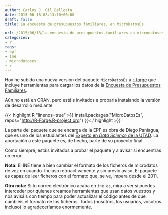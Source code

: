 ```yaml
---
author: Carlos J. Gil Bellosta
date: 2015-06-18 08:13:10+00:00
draft: false
title: La encuesta de presupuestos familiares, en MicroDatosEs

url: /2015/06/18/la-encuesta-de-presupuestos-familiares-en-microdatoses/
categories:
- r
tags:
- epf
- ine
- microdatoses
- r
---
```


Hoy he subido una nueva versión del paquete `MicroDatosEs` a [r-forge](https://r-forge.r-project.org/R/?group_id=1377) que incluye herramientas para cargar los datos de la [Encuesta de Presupuestos Familiares](https://es.wikipedia.org/wiki/Encuesta_Continua_de_Presupuestos_Familiares).

Aún no está en CRAN, pero estáis invitados a probarla instalando la versión de desarrollo mediante

{{< highlight R "linenos=true" >}}
install.packages("MicroDatosEs", repos="http://R-Forge.R-project.org")
{{< / highlight >}}


La parte del paquete que se encarga de la EPF es obra de Diego Paniagua, que es uno de los estudiantes del [Experto en _Data Science_ de la UTAD](https://www.u-tad.com/estudios/experto-en-data-science/). La aportación a este paquete es, de hecho, parte de su proyecto final.

Como siempre, estáis invitados a probar el paquete y a avisar si encuentras un error.

**Nota:** El INE tiene a bien cambiar el formato de los ficheros de microdatos de vez en cuando. Incluso retroactivamente y sin previo aviso. El paquete es capaz de leer ficheros con el formato que, se ve, impera desde el 2011.

**Otra nota:** Si tu correo electrónico acaba en `ine.es`, mira a ver si puedes interceder por quienes creamos herramientas que usan datos vuestros y nos avisáis con tiempo para poder actualizar el código antes de que cambiéis el formato de los ficheros. Todos (nosotros, los usuarios, vosotros incluso) lo agradeceríamos enormemente.

